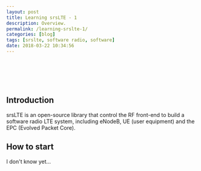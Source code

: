 ```yaml
---
layout: post
title: Learning srsLTE - 1
description: Overview.
permalink: /learning-srslte-1/
categories: [blog]
tags: [srslte, software radio, software]
date: 2018-03-22 10:34:56
---
```


# 　

## Introduction

srsLTE is an open-source library that control the RF front-end to build a software radio LTE system, including eNodeB, UE (user equipment) and the EPC (Evolved Packet Core).

## How to start

I don't know yet&#x2026;
